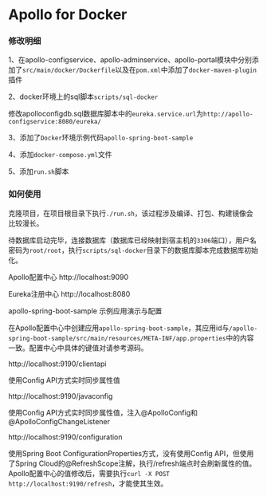 # Apollo for Docker

### 修改明细

1、在apollo-configservice、apollo-adminservice、apollo-portal模块中分别添加了`src/main/docker/Dockerfile`以及在`pom.xml`中添加了`docker-maven-plugin`插件

2、docker环境上的sql脚本`scripts/sql-docker`

修改apolloconfigdb.sql数据库脚本中的`eureka.service.url`为`http://apollo-configservice:8080/eureka/`

3、添加了`Docker`环境示例代码`apollo-spring-boot-sample`

4、添加`docker-compose.yml`文件

5、添加`run.sh`脚本

### 如何使用

克隆项目，在项目根目录下执行`./run.sh`，该过程涉及编译、打包、构建镜像会比较漫长。

待数据库启动完毕，连接数据库（数据库已经映射到宿主机的`3306`端口），用户名密码为`root/root`，执行`scripts/sql-docker`目录下的数据库脚本完成数据库初始化。

Apollo配置中心 http://localhost:9090 

Eureka注册中心 http://localhost:8080

apollo-spring-boot-sample 示例应用演示与配置

在Apollo配置中心中创建应用`apollo-spring-boot-sample`，其应用id与`/apollo-spring-boot-sample/src/main/resources/META-INF/app.properties`中的内容一致。配置中心中具体的键值对请参考源码。

http://localhost:9190/clientapi 

使用Config API方式实时同步属性值

http://localhost:9190/javaconfig 

使用Config API方式实时同步属性值，注入@ApolloConfig和@ApolloConfigChangeListener

http://localhost:9190/configuration 

使用Spring Boot ConfigurationProperties方式，没有使用Config API，但使用了Spring Cloud的@RefreshScope注解，执行/refresh端点时会刷新属性的值。Apollo配置中心的值修改后，需要执行`curl -X POST http://localhost:9190/refresh`，才能使其生效。
